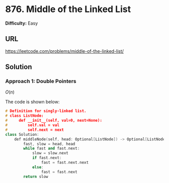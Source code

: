 # 876. Middle of the Linked List
**Difficulty:** Easy

## URL

https://leetcode.com/problems/middle-of-the-linked-list/

## Solution

### Approach 1: Double Pointers

$O(n)$

The code is shown below:

```c++
# Definition for singly-linked list.
# class ListNode:
#     def __init__(self, val=0, next=None):
#         self.val = val
#         self.next = next
class Solution:
    def middleNode(self, head: Optional[ListNode]) -> Optional[ListNode]:
        fast, slow = head, head
        while fast and fast.next:
            slow = slow.next
            if fast.next:
                fast = fast.next.next
            else:
                fast = fast.next
        return slow
```
